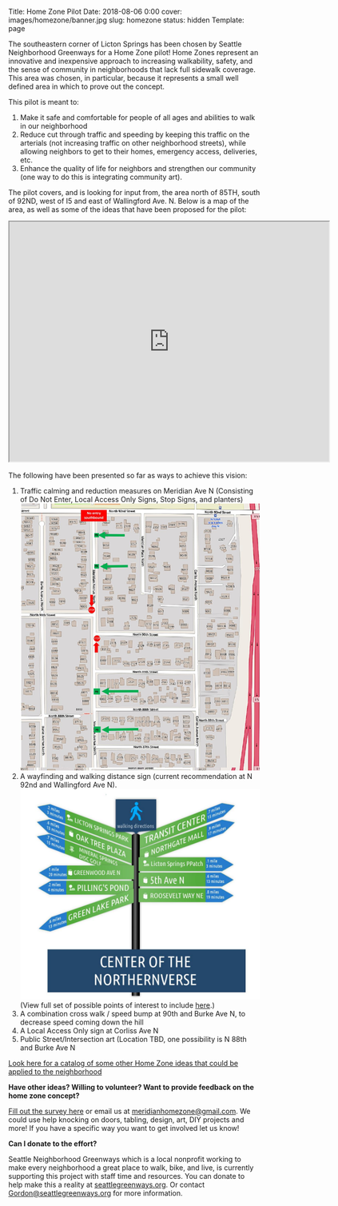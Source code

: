 Title: Home Zone Pilot
Date: 2018-08-06 0:00
cover: images/homezone/banner.jpg
slug: homezone
status: hidden
Template: page

The southeastern corner of Licton Springs has been chosen by Seattle Neighborhood Greenways for a Home Zone pilot!
Home Zones represent an innovative and inexpensive approach to increasing walkability, safety, and the sense of community in neighborhoods that lack full sidewalk coverage.
This area was chosen, in particular, because it represents a small well defined area in which to prove out the concept.

This pilot is meant to:

1. Make it safe and comfortable for people of all ages and abilities to walk in our neighborhood
2. Reduce cut through traffic and speeding by keeping this traffic on the arterials (not increasing traffic on other neighborhood streets), while allowing neighbors to get to their homes, emergency access, deliveries, etc.
3. Enhance the quality of life for neighbors and strengthen our community (one way to do this is integrating community art).

The pilot covers, and is looking for input from, the area north of 85TH, south of 92ND, west of I5 and east of Wallingford Ave. N.
Below is a map of the area, as well as some of the ideas that have been proposed for the pilot:

<iframe src="https://www.google.com/maps/d/u/0/embed?mid=1D2yvYJGKPqQ2Sl-n9U1dxqXP5VucpecC" width="640" height="480"></iframe>

The following have been presented so far as ways to achieve this vision:

1. Traffic calming and reduction measures on Meridian Ave N (Consisting of Do Not Enter, Local Access Only Signs, Stop Signs, and planters)
[![Traffic Calming](/images/homezone/traffic_calming.jpg)](/images/homezone/traffic_calming.jpg)
2. A wayfinding and walking distance sign (current recommendation at N 92nd and Wallingford Ave N).
[![Wayfinding Sign](/images/homezone/walking_sign.jpg)](/images/homezone/walking_sign.jpg)
(View full set of possible points of interest to include [here](https://docs.google.com/spreadsheets/d/1V-ih_7R6YRcdjjBVk2kI1bTewH1FlMuVM-NzDZ_Xs4Q/edit?usp=sharing).)
3. A combination cross walk / speed bump at 90th and Burke Ave N, to decrease speed coming down the hill
4. A Local Access Only sign at Corliss Ave N
5. Public Street/Intersection art (Location TBD, one possibility is N 88th and Burke Ave N

[Look here for a catalog of some other Home Zone ideas that could be applied to the neighborhood](https://drive.google.com/file/d/0B0UUHBo0VSx7TTRrU2dDQm16Xzl5Z045V3F6RldlRHg5SzF3/view?usp=sharing)

**Have other ideas? Willing to volunteer? Want to provide feedback on the home zone concept?**

[Fill out the survey here](https://docs.google.com/forms/d/e/1FAIpQLScAtYcX8J4IQE_agDKW45oXHEvzt0LaOTQ1lImnO8CdkqSScg/viewform?usp=pp_url&entry.1991292058=Yes)
or email us at [meridianhomezone@gmail.com](mailto:meridianhomezone@gmail.com). We could use help knocking on doors, tabling, design, art, DIY projects and more! If you have a specific way you want to get involved let us know!

**Can I donate to the effort?**

Seattle Neighborhood Greenways which is a local nonprofit working to make every neighborhood a great place to walk, bike, and live, is currently supporting this project with staff time and resources. You can donate to help make this a reality at [seattlegreenways.org](seattlegreenways.org). Or contact [Gordon@seattlegreenways.org](mailto:Gordon@seattlegreenways.org) for more information.
